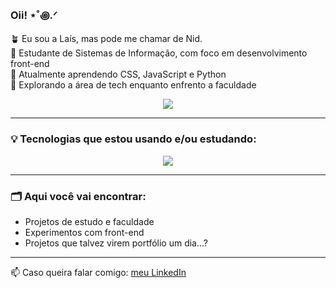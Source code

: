 ### Oii! ⋆˚꩜.ᐟ 

🪴 Eu sou a Laís, mas pode me chamar de Nid.   
🌙 Estudante de Sistemas de Informação, com foco em desenvolvimento front-end   
🎨 Atualmente aprendendo CSS, JavaScript e Python   
🌱 Explorando a área de tech enquanto enfrento a faculdade  

<p align="center">
  <a href="https://github.com/anuraghazra/github-readme-stats">
    <img src="https://github-readme-stats.vercel.app/api/top-langs/?username=lais-viana&layout=compact&theme=rose" />
  </a>
</p>

---

### 💡 Tecnologias que estou usando e/ou estudando:

<div align="center">
  <a href="https://skillicons.dev">
    <img src="https://skillicons.dev/icons?i=html,css,js,bootstrap,php,python,postgres,git" />
  </a>
</div>

---

### 🗂️ Aqui você vai encontrar:
- Projetos de estudo e faculdade
- Experimentos com front-end
- Projetos que talvez virem portfólio um dia...?

---

📫 Caso queira falar comigo:  [meu LinkedIn](https://www.linkedin.com/in/la%C3%ADs-viana-357a34287/)
